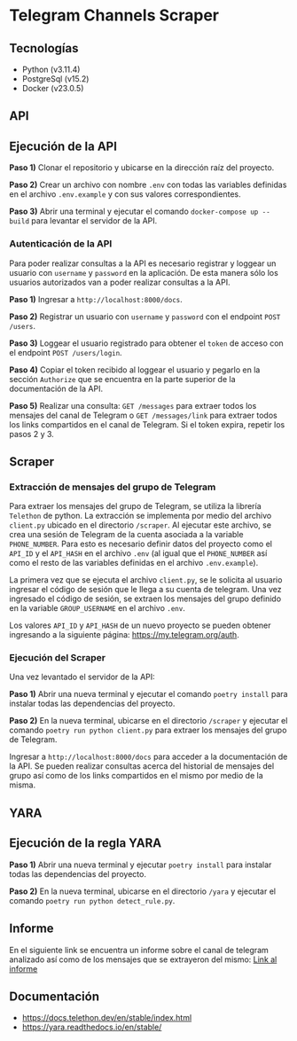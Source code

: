# Telegram Channels Scraper

## Tecnologías

- Python (v3.11.4)
- PostgreSql (v15.2)
- Docker (v23.0.5)

## API

## Ejecución de la API

**Paso 1)** Clonar el repositorio y ubicarse en la dirección raíz del proyecto.

**Paso 2)** Crear un archivo con nombre ``.env`` con todas las variables definidas en el archivo ``.env.example`` y con sus valores correspondientes.

**Paso 3)** Abrir una terminal y ejecutar el comando ``docker-compose up --build`` para levantar el servidor de la API.

### Autenticación de la API

Para poder realizar consultas a la API es necesario registrar y loggear un usuario con ``username`` y ``password`` en la aplicación. De esta manera sólo los usuarios autorizados van a poder realizar consultas a la API.

**Paso 1)** Ingresar a ``http://localhost:8000/docs``.

**Paso 2)** Registrar un usuario con ``username`` y ``password`` con el endpoint ``POST /users``.

**Paso 3)** Loggear el usuario registrado para obtener el ``token`` de acceso con el endpoint ``POST /users/login``.

**Paso 4)** Copiar el token recibido al loggear el usuario y pegarlo en la sección ``Authorize`` que se encuentra en la parte superior de la documentación de la API.

**Paso 5)** Realizar una consulta: ``GET /messages`` para extraer todos los mensajes del canal de Telegram o ``GET /messages/link`` para extraer todos los links compartidos en el canal de Telegram. Si el token expira, repetir los pasos 2 y 3.

## Scraper

### Extracción de mensajes del grupo de Telegram

Para extraer los mensajes del grupo de Telegram, se utiliza la librería ``Telethon`` de python. La extracción se implementa por medio del archivo ``client.py`` ubicado en el directorio ``/scraper``. Al ejecutar este archivo, se crea una sesión de Telegram de la cuenta asociada a la variable ```PHONE_NUMBER```. Para esto es necesario definir datos del proyecto como el ``API_ID`` y el ``API_HASH`` en el archivo ``.env`` (al igual que el ``PHONE_NUMBER`` así como el resto de las variables definidas en el archivo
 ``.env.example``).

La primera vez que se ejecuta el archivo ``client.py``, se le solicita al usuario ingresar el código de sesión que le llega a su cuenta de telegram. Una vez ingresado el código de sesión, se extraen los mensajes del grupo definido en la variable ``GROUP_USERNAME`` en el archivo ``.env``.

Los valores ``API_ID`` y ``API_HASH`` de un nuevo proyecto se pueden obtener ingresando a la siguiente página: <https://my.telegram.org/auth>.

### Ejecución del Scraper

Una vez levantado el servidor de la API:

**Paso 1)** Abrir una nueva terminal y ejecutar el comando ``poetry install`` para instalar todas las dependencias del proyecto.

**Paso 2)** En la nueva terminal, ubicarse en el directorio ``/scraper`` y ejecutar el comando ``poetry run python client.py`` para extraer los mensajes del grupo de Telegram.
  
Ingresar a ``http://localhost:8000/docs`` para acceder a la documentación de la API. Se pueden realizar consultas acerca del historial de mensajes del grupo así como de los links compartidos en el mismo por medio de la misma.

## YARA

## Ejecución de la regla YARA

**Paso 1)** Abrir una nueva terminal y ejecutar ``poetry install`` para instalar todas las dependencias del proyecto.

**Paso 2)** En la nueva terminal, ubicarse en el directorio ``/yara`` y ejecutar el comando ``poetry run python detect_rule.py``.

## Informe

En el siguiente link se encuentra un informe sobre el canal de telegram analizado así como de los mensajes que se extrayeron del mismo:
[Link al informe](https://github.com/celedituro/telegram-scraper/blob/main/Informe.pdf)

## Documentación

- <https://docs.telethon.dev/en/stable/index.html>
- <https://yara.readthedocs.io/en/stable/>
